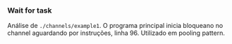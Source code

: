 ### Wait for task

Análise de `./channels/example1`. O programa principal inicia bloqueano no channel aguardando por instruções, linha 96. Utilizado em pooling pattern.